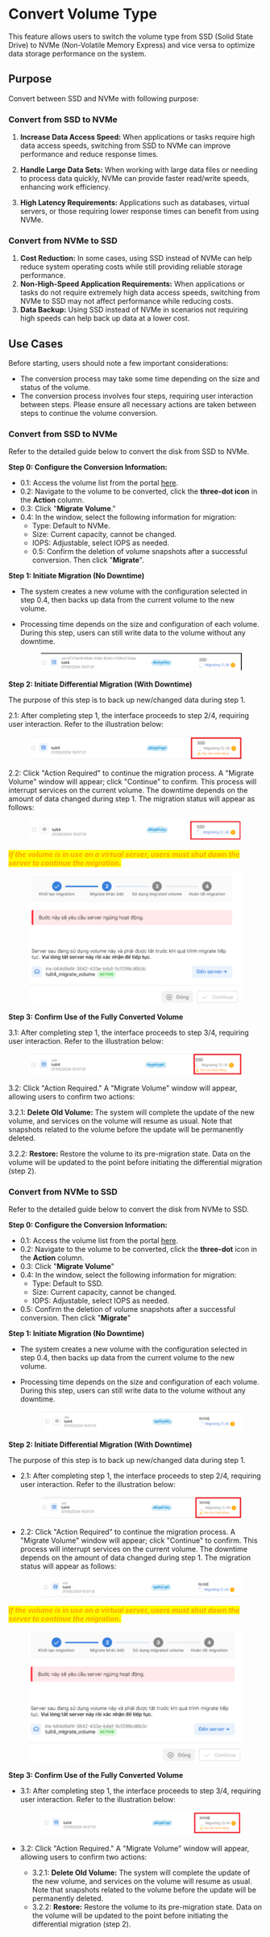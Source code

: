 # Convert Volume Type

This feature allows users to switch the volume type from SSD (Solid State Drive) to NVMe (Non-Volatile Memory Express) and vice versa to optimize data storage performance on the system.

## Purpose

Convert between SSD and NVMe with following purpose:&#x20;

### **Convert from SSD to NVMe**

1. **Increase Data Access Speed:** When applications or tasks require high data access speeds, switching from SSD to NVMe can improve performance and reduce response times.
2.  **Handle Large Data Sets:** When working with large data files or needing to process data quickly, NVMe can provide faster read/write speeds, enhancing work efficiency.


3. **High Latency Requirements:** Applications such as databases, virtual servers, or those requiring lower response times can benefit from using NVMe.

### **Convert from NVMe to SSD**

1. **Cost Reduction:** In some cases, using SSD instead of NVMe can help reduce system operating costs while still providing reliable storage performance.
2. **Non-High-Speed Application Requirements:** When applications or tasks do not require extremely high data access speeds, switching from NVMe to SSD may not affect performance while reducing costs.
3. **Data Backup:** Using SSD instead of NVMe in scenarios not requiring high speeds can help back up data at a lower cost.

## Use Cases

Before starting, users should note a few important considerations:

* The conversion process may take some time depending on the size and status of the volume.
* The conversion process involves four steps, requiring user interaction between steps. Please ensure all necessary actions are taken between steps to continue the volume conversion.

### **Convert from SSD to NVMe**

Refer to the detailed guide below to convert the disk from SSD to NVMe.

**Step 0: Configure the Conversion Information:**&#x20;

* 0.1: Access the volume list from the portal [here](https://hcm-3.console.vngcloud.vn/vserver/block-store/volumes).&#x20;
* 0.2: Navigate to the volume to be converted, click the **three-dot icon** in the **Action** column.&#x20;
* 0.3: Click "**Migrate Volume**."&#x20;
* 0.4: In the window, select the following information for migration:
  * Type: Default to NVMe.
  * Size: Current capacity, cannot be changed.
  * IOPS: Adjustable, select IOPS as needed.&#x20;
  * 0.5: Confirm the deletion of volume snapshots after a successful conversion. Then click "**Migrate**".

**Step 1: Initiate Migration (No Downtime)**&#x20;

* The system creates a new volume with the configuration selected in step 0.4, then backs up data from the current volume to the new volume.&#x20;
*   Processing time depends on the size and configuration of each volume. During this step, users can still write data to the volume without any downtime.&#x20;

    <figure><img src="../../../.gitbook/assets/image (1) (2) (1) (1).png" alt=""><figcaption></figcaption></figure>

**Step 2: Initiate Differential Migration (With Downtime)**&#x20;

The purpose of this step is to back up new/changed data during step 1.&#x20;

2.1: After completing step 1, the interface proceeds to step 2/4, requiring user interaction. Refer to the illustration below:&#x20;

<figure><img src="../../../.gitbook/assets/image (2) (2).png" alt=""><figcaption></figcaption></figure>

2.2: Click "Action Required" to continue the migration process. A "Migrate Volume" window will appear; click "Continue" to confirm. This process will interrupt services on the current volume. The downtime depends on the amount of data changed during step 1. The migration status will appear as follows:&#x20;

<figure><img src="../../../.gitbook/assets/image (3).png" alt=""><figcaption></figcaption></figure>

_<mark style="color:orange;">**If the volume is in use on a virtual server, users must shut down the server to continue the migration.**</mark>_&#x20;

<figure><img src="../../../.gitbook/assets/image (4).png" alt=""><figcaption></figcaption></figure>

**Step 3: Confirm Use of the Fully Converted Volume**&#x20;

3.1: After completing step 1, the interface proceeds to step 3/4, requiring user interaction. Refer to the illustration below:&#x20;

<figure><img src="../../../.gitbook/assets/image (5).png" alt=""><figcaption></figcaption></figure>

3.2: Click "Action Required." A "Migrate Volume" window will appear, allowing users to confirm two actions:&#x20;

3.2.1: **Delete Old Volume:** The system will complete the update of the new volume, and services on the volume will resume as usual. Note that snapshots related to the volume before the update will be permanently deleted.&#x20;

3.2.2: **Restore:** Restore the volume to its pre-migration state. Data on the volume will be updated to the point before initiating the differential migration (step 2).

### **Convert from NVMe to SSD**

Refer to the detailed guide below to convert the disk from NVMe to SSD.

**Step 0: Configure the Conversion Information:**&#x20;

* 0.1: Access the volume list from the portal [here](https://hcm-3.console.vngcloud.vn/vserver/block-store/volumes).&#x20;
* 0.2: Navigate to the volume to be converted, click the **three-dot** icon in the **Action** column.&#x20;
* 0.3: Click "**Migrate Volume**"&#x20;
* 0.4: In the window, select the following information for migration:
  * Type: Default to SSD.
  * Size: Current capacity, cannot be changed.
  * IOPS: Adjustable, select IOPS as needed.&#x20;
* 0.5: Confirm the deletion of volume snapshots after a successful conversion. Then click "**Migrate**"

**Step 1: Initiate Migration (No Downtime)**&#x20;

* The system creates a new volume with the configuration selected in step 0.4, then backs up data from the current volume to the new volume.&#x20;
*   Processing time depends on the size and configuration of each volume. During this step, users can still write data to the volume without any downtime.&#x20;

    <figure><img src="../../../.gitbook/assets/image (6).png" alt=""><figcaption></figcaption></figure>

**Step 2: Initiate Differential Migration (With Downtime)**&#x20;

The purpose of this step is to back up new/changed data during step 1.&#x20;

*   2.1: After completing step 1, the interface proceeds to step 2/4, requiring user interaction. Refer to the illustration below:&#x20;

    <figure><img src="../../../.gitbook/assets/image (7).png" alt=""><figcaption></figcaption></figure>
*   2.2: Click "Action Required" to continue the migration process. A "Migrate Volume" window will appear; click "Continue" to confirm. This process will interrupt services on the current volume. The downtime depends on the amount of data changed during step 1. The migration status will appear as follows:&#x20;

    <figure><img src="../../../.gitbook/assets/image (9).png" alt=""><figcaption></figcaption></figure>

_<mark style="color:orange;">**If the volume is in use on a virtual server, users must shut down the server to continue the migration.**</mark>_&#x20;

<figure><img src="../../../.gitbook/assets/image (10).png" alt=""><figcaption></figcaption></figure>

**Step 3: Confirm Use of the Fully Converted Volume**&#x20;

*   3.1: After completing step 1, the interface proceeds to step 3/4, requiring user interaction. Refer to the illustration below:&#x20;

    <figure><img src="../../../.gitbook/assets/image (11).png" alt=""><figcaption></figcaption></figure>
* 3.2: Click "Action Required." A "Migrate Volume" window will appear, allowing users to confirm two actions:&#x20;
  * 3.2.1: **Delete Old Volume:** The system will complete the update of the new volume, and services on the volume will resume as usual. Note that snapshots related to the volume before the update will be permanently deleted.&#x20;
  * 3.2.2: **Restore:** Restore the volume to its pre-migration state. Data on the volume will be updated to the point before initiating the differential migration (step 2).

